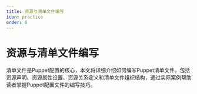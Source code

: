 ```yaml
---
title: 资源与清单文件编写
icon: practice
order: 6
---
```


# 资源与清单文件编写

清单文件是Puppet配置的核心，本文将详细介绍如何编写Puppet清单文件，包括资源声明、资源属性设置、资源关系定义和清单文件组织结构，通过实际案例帮助读者掌握Puppet配置文件的编写技巧。
